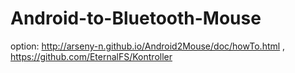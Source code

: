 # Android-to-Bluetooth-Mouse
option: http://arseny-n.github.io/Android2Mouse/doc/howTo.html , https://github.com/EternalFS/Kontroller
